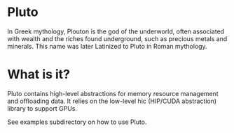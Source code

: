 Pluto
=====

In Greek mythology, Plouton is the god of the underworld,
often associated with wealth and the riches found underground,
such as precious metals and minerals. 
This name was later Latinized to Pluto in Roman mythology.

What is it?
===========

Pluto contains high-level abstractions for memory resource management and offloading data.
It relies on the low-level hic (HIP/CUDA abstraction) library to support GPUs.

See examples subdirectory on how to use Pluto.
